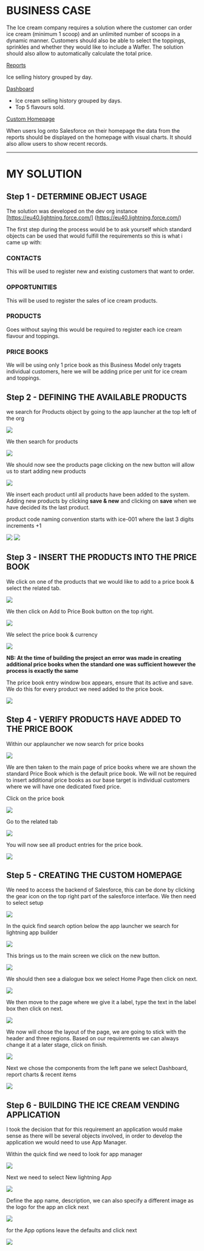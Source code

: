 # BUSINESS CASE

The Ice cream company requires a solution where the customer can order ice cream (minimum 1 scoop) and an unlimited number of scoops in a dynamic manner. Customers should also be able to select the toppings, sprinkles and whether they would like to include a Waffer. The solution should also allow to automatically calculate the total price.

<u> Reports </u>

Ice selling history grouped by day.

<u> Dashboard </u>

- Ice cream selling history grouped by days.
- Top 5 flavours sold.

<u> Custom Homepage </u>

When users log onto Salesforce on their homepage the data from the reports should be displayed on the homepage with visual charts. It should also allow users to show recent records.

<hr>

# MY SOLUTION

## Step 1 - DETERMINE OBJECT USAGE

The solution was developed on the dev org instance [https://eu40.lightning.force.com/] (https://eu40.lightning.force.com/)

The first step during the process would be to ask yourself which standard objects can be used that would fulfill the requirements so this is what i came up with:

### CONTACTS

This will be used to register new and existing customers that want to order.

### OPPORTUNITIES

This will be used to register the sales of ice cream products.

### PRODUCTS

Goes without saying this would be required to register each ice cream flavour and toppings.

### PRICE BOOKS

We will be using only 1 price book as this Business Model only tragets individual customers, here we will be adding price per unit for ice cream and toppings.

## Step 2 - DEFINING THE AVAILABLE PRODUCTS

we search for Products object by going to the app launcher at the top left of the org

<img src="./images/app-launcher.png"/>

We then search for products

<img src="./images/search-for-products.png"/>

We should now see the products page clicking on the new button will allow us to start adding new products

<img src="./images/new.png"/>

We insert each product until all products have been added to the system. Adding new products by clicking **save & new** and clicking on **save** when we have decided its the last product.

product code naming convention starts with ice-001 where the last 3 digits increments +1

<img src="./images/ice-cream.png"/>

<img src="./images/all-ice-creams.png"/>

## Step 3 - INSERT THE PRODUCTS INTO THE PRICE BOOK

We click on one of the products that we would like to add to a price book & select the related tab.

<img src="./images/product-related.png"/>

We then click on Add to Price Book button on the top right.

<img src="./images/product-related-tab.png"/>

We select the price book & currency

<img src="./images/select-price-book.png"/>

**NB: At the time of building the project an error was made in creating additional price books when the standard one was sufficient however the process is exactly the same**

The price book entry window box appears, ensure that its active and save. We do this for every product we need added to the price book.

<img src="./images/price-book-entry.png"/>

## Step 4 - VERIFY PRODUCTS HAVE ADDED TO THE PRICE BOOK

Within our applauncher we now search for price books

<img src="./images/search-for-price-books.png"/>

We are then taken to the main page of price books where we are shown the standard Price Book which is the default price book. We will not be required to insert additional price books as our base target is individual customers where we will have one dedicated fixed price.

Click on the price book

<img src="./images/price-books-main-screen.png"/>

Go to the related tab

<img src="./images/price-books-main-screen.png"/>

You will now see all product entries for the price book.

<img src="./images/price-book-all-products.png"/>

## Step 5 - CREATING THE CUSTOM HOMEPAGE

We need to access the backend of Salesforce, this can be done by clicking the gear icon on the top right part of the salesforce interface. We then need to select setup

<img src="./images/setup-page.png"/>

In the quick find search option below the app launcher we search for lightning app builder

<img src="./images/lightning-app-builder-search.png"/>

This brings us to the main screen we click on the new button.

<img src="./images/lightning-app-builder-new-page.png"/>

We should then see a dialogue box we select Home Page then click on next.

<img src="./images/lightning-homepage.png"/>

We then move to the page where we give it a label, type the text  in the label box then click on next.

<img src="./images/lightning-page-label.png"/>

We now will chose the layout of the page, we are going to stick with the header and three regions. Based on our requirements we can always change it at a later stage, click on finish.

<img src="./images/lightning-page-layout.png"/>

Next we chose the components from the left pane we select Dashboard, report charts & recent items

<img src="./images/lightning-components.png"/>

## Step 6 - BUILDING THE ICE CREAM VENDING APPLICATION

I took the decision that for this requirement an application would make sense as there will be several objects involved, in order to develop the application we would need to use App Manager.

Within the quick find we need to look for app manager

<img src="./images/appmanager.png"/>

Next we need to select New lightning App

<img src="./images/lightning-app.png"/>

Define the app name, description, we can also specify a different image as the logo for the app an click next

<img src="./images/app-details-branding.png"/>

for the App options leave the defaults and click next

<img src="./images/app-options.png"/>







